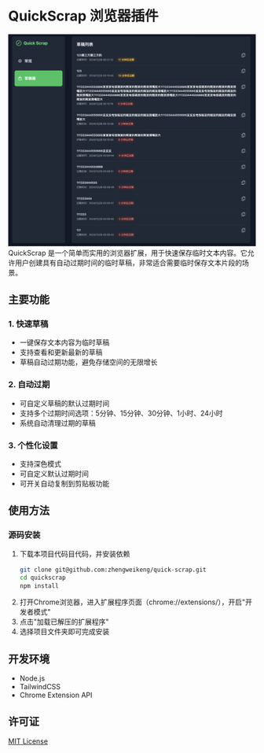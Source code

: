 # QuickScrap 浏览器插件

![QuickScrap](images/preview2.png)
QuickScrap 是一个简单而实用的浏览器扩展，用于快速保存临时文本内容。它允许用户创建具有自动过期时间的临时草稿，非常适合需要临时保存文本片段的场景。

## 主要功能

### 1. 快速草稿
- 一键保存文本内容为临时草稿
- 支持查看和更新最新的草稿
- 草稿自动过期功能，避免存储空间的无限增长

### 2. 自动过期
- 可自定义草稿的默认过期时间
- 支持多个过期时间选项：5分钟、15分钟、30分钟、1小时、24小时
- 系统自动清理过期的草稿

### 3. 个性化设置
- 支持深色模式
- 可自定义默认过期时间
- 可开关自动复制到剪贴板功能

## 使用方法

### 源码安装
1. 下载本项目代码目代码，并安装依赖
    ```bash
    git clone git@github.com:zhengweikeng/quick-scrap.git
    cd quickscrap
    npm install
    ```
2. 打开Chrome浏览器，进入扩展程序页面（chrome://extensions/），开启"开发者模式"
1. 点击"加载已解压的扩展程序"
2. 选择项目文件夹即可完成安装

## 开发环境

- Node.js
- TailwindCSS
- Chrome Extension API

## 许可证

[MIT License](LICENSE) 